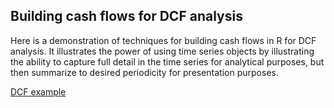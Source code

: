 ## Building cash flows for DCF analysis

Here is a demonstration of techniques for building cash flows in R for DCF analysis.  It illustrates the power of using time series objects by illustrating the ability to capture full detail in the time series for analytical purposes, but then summarize to desired periodicity for presentation purposes.  

[DCF example](dcf.html)
